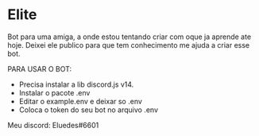 # Elite
Bot para uma amiga, a onde estou tentando criar com oque ja aprende ate hoje. Deixei ele publico para que tem conhecimento me ajuda a criar esse bot.

PARA USAR O BOT:

- Precisa instalar a lib discord.js v14.
- Instalar o pacote .env
- Editar o example.env e deixar so .env
- Coloca o token do seu bot no arquivo .env

Meu discord: Eluedes#6601
